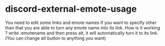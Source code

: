 # discord-external-emote-usage
You need to edit some links and emote names if you want to specify other than that you are able to turn any emote name into its link.
How is it working ?
write :emotename and then press alt, it will automatically turn it to its link.
(You can change alt button to anything you want)
